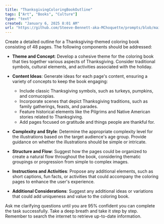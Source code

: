 ```yaml
---
title: "ThanksgivingColoringBookOutline"
tags: ["Art", "Books", "Culture"]
type: "text"
created: "January 6, 2025 8:01 AM"
url: "https://github.com/Steeve-Bennett-aka-MChoquette/prompts/blob/main/thanksgiving_coloring_book_outline.md"
---
```


Create a detailed outline for a Thanksgiving-themed coloring book consisting of 48 pages. The following components should be addressed:

- **Theme and Concept**: Develop a cohesive theme for the coloring book that ties together various aspects of Thanksgiving. Consider traditional symbols, cultural elements, and activities associated with the holiday.

- **Content Ideas**: Generate ideas for each page's content, ensuring a variety of concepts to keep the book engaging:
  - Include classic Thanksgiving symbols, such as turkeys, pumpkins, and cornucopias.
  - Incorporate scenes that depict Thanksgiving traditions, such as family gatherings, feasts, and parades.
  - Feature historical elements like the Pilgrims and Native American stories related to Thanksgiving.
  - Add pages focused on gratitude and things people are thankful for.

- **Complexity and Style**: Determine the appropriate complexity level for the illustrations based on the target audience's age group. Provide guidance on whether the illustrations should be simple or intricate.

- **Structure and Flow**: Suggest how the pages could be organized to create a natural flow throughout the book, considering thematic groupings or progression from simple to complex images.

- **Instructions and Activities**: Propose any additional elements, such as short captions, fun facts, or activities that could accompany the coloring pages to enhance the user's experience.

- **Additional Considerations**: Suggest any additional ideas or variations that could add uniqueness and value to the coloring book.

Ask me clarifying questions until you are 95% confident you can complete the task successfully. Take a deep breath and take it step by step. Remember to search the internet to retrieve up-to-date information.